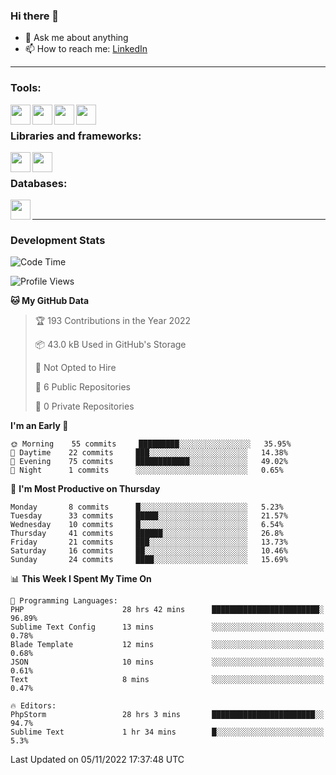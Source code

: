 ### Hi there 👋

<!-- - 🔭 I’m currently working on [huyviet] -->
- 💬 Ask me about anything
- 📫 How to reach me: [LinkedIn]
<!-- - ⚡ Fun fact: abc -->

---

### Tools:
<img align='left' height="32" width="32" src="https://cdn.jsdelivr.net/npm/simple-icons@4.8.0/icons/phpstorm.svg" />
<img align='left' height="32" width="32" src="https://cdn.jsdelivr.net/npm/simple-icons@4.8.0/icons/sublimetext.svg" />
<img align='left' height="32" width="32" src="https://cdn.jsdelivr.net/npm/simple-icons@4.8.0/icons/laragon.svg" />
<img align='left' height="32" width="32" src="https://cdn.jsdelivr.net/npm/simple-icons@4.8.0/icons/xampp.svg" />
<br>

### Libraries and frameworks:
<img align='left' height="32" width="32" src="https://cdn.jsdelivr.net/npm/simple-icons@4.8.0/icons/laravel.svg" />
<img align='left' height="32" width="32" src="https://cdn.jsdelivr.net/npm/simple-icons@4.8.0/icons/jquery.svg" />
<br>

### Databases:
<img align='left' height="32" width="32" src="https://cdn.jsdelivr.net/npm/simple-icons@4.8.0/icons/mysql.svg" />
<br>

---
### Development Stats
<!--START_SECTION:waka-->
![Code Time](http://img.shields.io/badge/Code%20Time-310%20hrs%2011%20mins-blue)

![Profile Views](http://img.shields.io/badge/Profile%20Views-7-blue)

**🐱 My GitHub Data** 

> 🏆 193 Contributions in the Year 2022
 > 
> 📦 43.0 kB Used in GitHub's Storage 
 > 
> 🚫 Not Opted to Hire
 > 
> 📜 6 Public Repositories 
 > 
> 🔑 0 Private Repositories  
 > 
**I'm an Early 🐤** 

```text
🌞 Morning    55 commits     █████████░░░░░░░░░░░░░░░░   35.95% 
🌆 Daytime    22 commits     ███░░░░░░░░░░░░░░░░░░░░░░   14.38% 
🌃 Evening    75 commits     ████████████░░░░░░░░░░░░░   49.02% 
🌙 Night      1 commits      ░░░░░░░░░░░░░░░░░░░░░░░░░   0.65%

```
📅 **I'm Most Productive on Thursday** 

```text
Monday       8 commits      █░░░░░░░░░░░░░░░░░░░░░░░░   5.23% 
Tuesday      33 commits     █████░░░░░░░░░░░░░░░░░░░░   21.57% 
Wednesday    10 commits     █░░░░░░░░░░░░░░░░░░░░░░░░   6.54% 
Thursday     41 commits     ██████░░░░░░░░░░░░░░░░░░░   26.8% 
Friday       21 commits     ███░░░░░░░░░░░░░░░░░░░░░░   13.73% 
Saturday     16 commits     ██░░░░░░░░░░░░░░░░░░░░░░░   10.46% 
Sunday       24 commits     ████░░░░░░░░░░░░░░░░░░░░░   15.69%

```


📊 **This Week I Spent My Time On** 

```text
💬 Programming Languages: 
PHP                      28 hrs 42 mins      ████████████████████████░   96.89% 
Sublime Text Config      13 mins             ░░░░░░░░░░░░░░░░░░░░░░░░░   0.78% 
Blade Template           12 mins             ░░░░░░░░░░░░░░░░░░░░░░░░░   0.68% 
JSON                     10 mins             ░░░░░░░░░░░░░░░░░░░░░░░░░   0.61% 
Text                     8 mins              ░░░░░░░░░░░░░░░░░░░░░░░░░   0.47%

🔥 Editors: 
PhpStorm                 28 hrs 3 mins       ███████████████████████░░   94.7% 
Sublime Text             1 hr 34 mins        █░░░░░░░░░░░░░░░░░░░░░░░░   5.3%

```


 Last Updated on 05/11/2022 17:37:48 UTC
<!--END_SECTION:waka-->

[huyviet]: https://huyviet.vn/
[LinkedIn]: https://www.linkedin.com/in/huy-nguyễn-733a23246/
